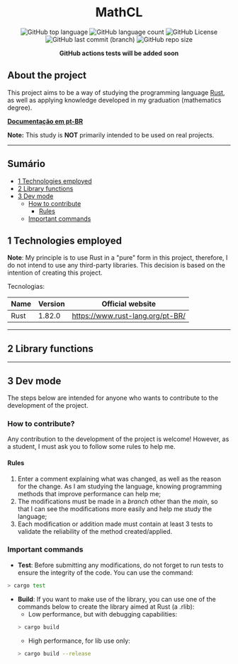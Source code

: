 <div align="center">

# MathCL

![GitHub top language](https://img.shields.io/github/languages/top/MauricioPaivadaSilva/MathCL) ![GitHub language count](https://img.shields.io/github/languages/count/MauricioPaivadaSilva/MathCL) ![GitHub License](https://img.shields.io/github/license/MauricioPaivadaSilva/MathCL) ![GitHub last commit (branch)](https://img.shields.io/github/last-commit/MauricioPaivadaSilva/MathCL/main) ![GitHub repo size](https://img.shields.io/github/repo-size/MauricioPaivadaSilva/MathCL)

**GitHub actions tests will be added soon**

<!-- | Teste | Resultado |
|---|---|
| Testes | [![Resultados](https://github.com/MauricioPaivadaSilva/MCEpy/actions/workflows/pytest.yaml/badge.svg)](https://github.com/MauricioPaivadaSilva/MathCL/actions/workflows/pytest.yaml) | -->


</div>

## About the project

This project aims to be a way of studying the programming language [Rust](https://www.rust-lang.org), as well as applying knowledge developed in my graduation (mathematics degree).

[**Documentação em pt-BR**](https://github.com/MauricioPaivadaSilva/MathCL/docs/README_pt-BR.md)

**Note:** This study is **NOT** primarily intended to be used on real projects.

---

## Sumário

- [1 Technologies employed](#1-technologies-employed)
- [2 Library functions](#2-library-functions)
- [3 Dev mode](#3-dev-mode)
    - [How to contribute](#how-to-contribute)
        - [Rules](#rules)
    - [Important commands](#important-commands)

## 1 Technologies employed

**Note**: My principle is to use Rust in a "pure" form in this project, therefore, I do not intend to use any third-party libraries. This decision is based on the intention of creating this project.

Tecnologias:

<div align="center">

| Name | Version | Official website |
| --- | --- | --- |
| Rust | 1.82.0 | https://www.rust-lang.org/pt-BR/ |

</div>

---

## 2 Library functions

---

## 3 Dev mode

The steps below are intended for anyone who wants to contribute to the development of the project.

### How to contribute?

Any contribution to the development of the project is welcome! However, as a student, I must ask you to follow some rules to help me.

#### Rules

1. Enter a comment explaining what was changed, as well as the reason for the change. As I am studying the language, knowing programming methods that improve performance can help me;
2. The modifications must be made in a _branch_ other than the _main_, so that I can see the modifications more easily and help me study the language;
3. Each modification or addition made must contain at least 3 tests to validate the reliability of the method created/applied.

### Important commands

- **Test**: Before submitting any modifications, do not forget to run tests to ensure the integrity of the code. You can use the command:

```sh
> cargo test
```
- **Build**: If you want to make use of the library, you can use one of the commands below to create the library aimed at Rust (a .rlib):
    - Low performance, but with debugging capabilities:
    ```sh
    > cargo build
    ```
    - High performance, for lib use only:
    ```sh
    > cargo build --release
    ```